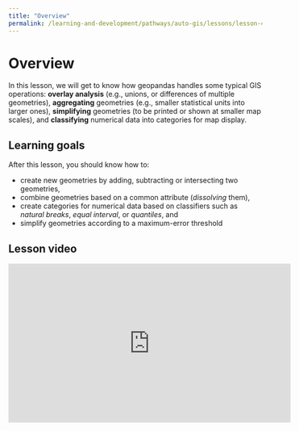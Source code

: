 ```yaml
---
title: "Overview"
permalink: /learning-and-development/pathways/auto-gis/lessons/lesson-4/overview/
---
```



# Overview

In this lesson, we will get to know how geopandas handles some typical GIS
operations: **overlay analysis** (e.g., unions, or differences of multiple
geometries), **aggregating** geometries (e.g., smaller statistical units into
larger ones), **simplifying** geometries (to be printed or shown at smaller map
scales), and **classifying** numerical data into categories for map display. 


## Learning goals

After this lesson, you should know how to:

- create new geometries by adding, subtracting or intersecting two geometries,
- combine geometries based on a common attribute (*dissolving* them),
- create categories for numerical data based on classifiers such as *natural
  breaks*, *equal interval*, or *quantiles*, and
- simplify geometries according to a maximum-error threshold


## Lesson video

<iframe width="560" height="315" src="https://www.youtube.com/embed/xpetCZXp9Y4?si=a6aCQZ2rL7wjFZX5" title="YouTube video player" frameborder="0" allow="accelerometer; autoplay; clipboard-write; encrypted-media; gyroscope; picture-in-picture; web-share" allowfullscreen></iframe>